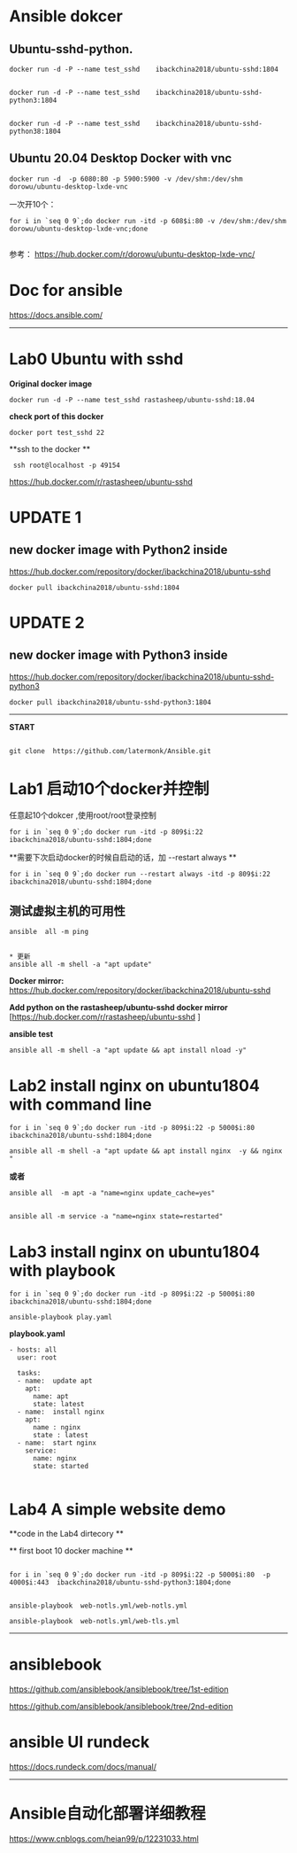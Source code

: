 # Ansible dokcer

##   Ubuntu-sshd-python.  
```
docker run -d -P --name test_sshd    ibackchina2018/ubuntu-sshd:1804  


docker run -d -P --name test_sshd    ibackchina2018/ubuntu-sshd-python3:1804


docker run -d -P --name test_sshd    ibackchina2018/ubuntu-sshd-python38:1804

```

##   Ubuntu 20.04 Desktop Docker with vnc

```
docker run -d  -p 6080:80 -p 5900:5900 -v /dev/shm:/dev/shm dorowu/ubuntu-desktop-lxde-vnc

```


一次开10个：

```
for i in `seq 0 9`;do docker run -itd -p 608$i:80 -v /dev/shm:/dev/shm  dorowu/ubuntu-desktop-lxde-vnc;done


```

参考：    https://hub.docker.com/r/dorowu/ubuntu-desktop-lxde-vnc/      




#  Doc for ansible 
https://docs.ansible.com/



-----------------



# Lab0  Ubuntu with sshd 

**Original docker image**

```
docker run -d -P --name test_sshd rastasheep/ubuntu-sshd:18.04

```
**check port of this docker**

```
docker port test_sshd 22
```
**ssh to the docker **
```
 ssh root@localhost -p 49154
```

https://hub.docker.com/r/rastasheep/ubuntu-sshd   


#  **UPDATE 1**

## new docker image with Python2 inside

https://hub.docker.com/repository/docker/ibackchina2018/ubuntu-sshd

```
docker pull ibackchina2018/ubuntu-sshd:1804
```




#  **UPDATE 2**

## new docker image with Python3 inside

https://hub.docker.com/repository/docker/ibackchina2018/ubuntu-sshd-python3

```
docker pull ibackchina2018/ubuntu-sshd-python3:1804
```




-------


**START**

```

git clone  https://github.com/latermonk/Ansible.git

```


# Lab1 启动10个docker并控制

任意起10个dokcer ,使用root/root登录控制

```
for i in `seq 0 9`;do docker run -itd -p 809$i:22 ibackchina2018/ubuntu-sshd:1804;done

```

**需要下次启动docker的时候自启动的话，加 --restart always **
```
for i in `seq 0 9`;do docker run --restart always -itd -p 809$i:22 ibackchina2018/ubuntu-sshd:1804;done

```


##   测试虚拟主机的可用性
```
ansible  all -m ping


* 更新
ansible all -m shell -a "apt update"  

```




**Docker mirror:**
https://hub.docker.com/repository/docker/ibackchina2018/ubuntu-sshd

**Add python on the rastasheep/ubuntu-sshd docker mirror**
[https://hub.docker.com/r/rastasheep/ubuntu-sshd ]



**ansible test**

```
ansible all -m shell -a "apt update && apt install nload -y" 

```


#  Lab2 install nginx on ubuntu1804 with command line

```
for i in `seq 0 9`;do docker run -itd -p 809$i:22 -p 5000$i:80  ibackchina2018/ubuntu-sshd:1804;done
```

```
ansible all -m shell -a "apt update && apt install nginx  -y && nginx "

```

**或者**


```
ansible all  -m apt -a "name=nginx update_cache=yes" 


ansible all -m service -a "name=nginx state=restarted"

```


#  Lab3 install nginx on ubuntu1804 with playbook

```
for i in `seq 0 9`;do docker run -itd -p 809$i:22 -p 5000$i:80  ibackchina2018/ubuntu-sshd:1804;done
```


```
ansible-playbook play.yaml

```



**playbook.yaml**

```
- hosts: all
  user: root
  
  tasks:
  - name:  update apt
    apt:
      name: apt
      state: latest
  - name:  install nginx 
    apt: 
      name : nginx 
      state : latest
  - name:  start nginx
    service:
      name: nginx
      state: started


```

# Lab4 A simple website demo

**code in the Lab4 dirtecory ** 

** first boot 10 docker machine ** 

```

for i in `seq 0 9`;do docker run -itd -p 809$i:22 -p 5000$i:80  -p 4000$i:443  ibackchina2018/ubuntu-sshd-python3:1804;done

```


```

ansible-playbook  web-notls.yml/web-notls.yml

ansible-playbook  web-notls.yml/web-tls.yml

```


 
 


------------------

# ansiblebook
https://github.com/ansiblebook/ansiblebook/tree/1st-edition


https://github.com/ansiblebook/ansiblebook/tree/2nd-edition


# ansible UI   rundeck 
https://docs.rundeck.com/docs/manual/





----
#  Ansible自动化部署详细教程
https://www.cnblogs.com/heian99/p/12231033.html   


